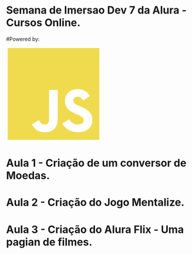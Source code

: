 # Semana de Imersao Dev 7 da Alura - Cursos Online.

#Powered by:
<div style="display:inline-block">
 <img src="https://raw.githubusercontent.com/devicons/devicon/master/icons/javascript/javascript-plain.svg" alt="Logo javascript"/>
</div>

# Aula 1 - Criação de um conversor de Moedas.
# Aula 2 - Criação do Jogo Mentalize.
# Aula 3 - Criação do Alura Flix - Uma pagian de filmes.
